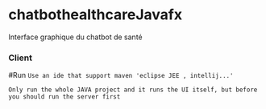 # chatbothealthcareJavafx
Interface graphique du chatbot de santé
### Client
#Run
```Use an ide that support maven 'eclipse JEE , intellij...'```

```Only run the whole JAVA project and it runs the UI itself, but before you should run the server first```
